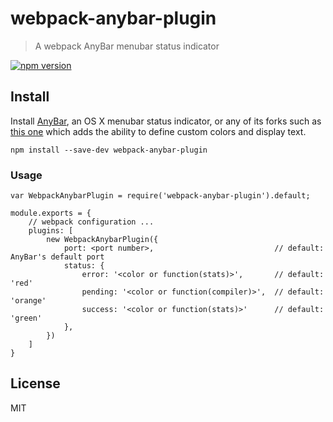 # webpack-anybar-plugin

> A webpack AnyBar menubar status indicator

[![npm version](https://img.shields.io/npm/v/webpack-anybar-plugin.svg?style=flat-square)](https://www.npmjs.com/package/webpack-anybar-plugin)

## Install

Install [AnyBar](https://github.com/tonsky/AnyBar), an OS X menubar status indicator, or any of its forks such as [this one](https://github.com/sfsam/AnyBar) which adds the ability to define custom colors and display text.

```
npm install --save-dev webpack-anybar-plugin
```

### Usage

```
var WebpackAnybarPlugin = require('webpack-anybar-plugin').default;

module.exports = {
    // webpack configuration ...
    plugins: [
        new WebpackAnybarPlugin({
            port: <port number>,                           // default: AnyBar's default port
            status: {
                error: '<color or function(stats)>',       // default: 'red'
                pending: '<color or function(compiler)>',  // default: 'orange'
                success: '<color or function(stats)>'      // default: 'green'
            },
        })
    ]
}
```

## License

MIT
